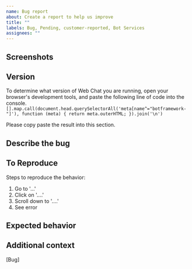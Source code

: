 ```yaml
---
name: Bug report
about: Create a report to help us improve
title: ""
labels: Bug, Pending, customer-reported, Bot Services
assignees: ""
---
```


<!-- ATTENTION: Bot Framework internals, please remove the `customer-reported` and `Bot Services` labels before submitting this issue. -->

<!-- [GitHub issues](https://github.com/microsoft/botframework-webchat/issues) should be used for bugs and feature requests. See the Support section to get support related to Bot Framework and Web Chat. -->

## Screenshots

<!-- If applicable, add screenshots to help explain your problem. -->
<!-- Be sure to remove or obscure personally identifiable information from your code and screenshots -->

## Version

<!-- What version of Web Chat are you using? Are you using the CDN? NPM package? Or embedding Web Chat to your site via `<iframe>`? -->

To determine what version of Web Chat you are running, open your browser's development tools, and paste the following line of code into the console.
`[].map.call(document.head.querySelectorAll('meta[name^="botframework-"]'), function (meta) { return meta.outerHTML; }).join('\n')`

Please copy paste the result into this section.

## Describe the bug

<!-- Give a clear and concise description of what the bug is. -->
<!-- Please be sure to add screenshots of the console errors in your browser, if there are any -->

## To Reproduce

Steps to reproduce the behavior:

1. Go to '...'
2. Click on '....'
3. Scroll down to '....'
4. See error

## Expected behavior

<!-- Give a clear and concise description of what you expect to happen when following the reproduction steps above. -->

## Additional context

<!-- Add any other context about the problem here.-->

[Bug]
